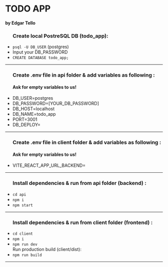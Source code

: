 # TODO APP

<h4>by Edgar Tello</h4>

<ul><h3>Create local PostreSQL DB (todo_app): </h3>
<li><code>psql -U DB_USER</code> (postgres)</li>
<li>Input your DB_PASSWORD</li>
<li><code>CREATE DATABASE todo_app;</code></li>
</ul>
<hr/>

<ul><h3>Create .env file in api folder & add variables as following : </h3>
<h4>Ask for empty variables to us! </h4>
<li>DB_USER=postgres</li>
<li>DB_PASSWORD=[YOUR_DB_PASSWORD]</li>
<li>DB_HOST=localhost</li>
<li>DB_NAME=todo_app</li>
<li>PORT=3001</li>
<li>DB_DEPLOY=</li>
</ul>
<hr/>

<ul><h3>Create .env file in client folder & add variables as following : </h3>
<h4>Ask for empty variables to us! </h4>
<li>VITE_REACT_APP_URL_BACKEND=</li>
</ul>
<hr/>

<ul><h3>Install dependencies & run from api folder (backend) :</h3>
<li><code>cd api</code><br></li>
<li><code>npm i</code></li>
<li><code>npm start</code></li>
</ul>
<hr/>

<ul><h3>Install dependencies & run from client folder (frontend) :</h3>
<li><code>cd client</code><br></li>
<li><code>npm i</code></li>
<li><code>npm run dev</code></li>
Run production build (client/dist):
<li><code>npm run build</code></li>
</ul>
<hr/>
